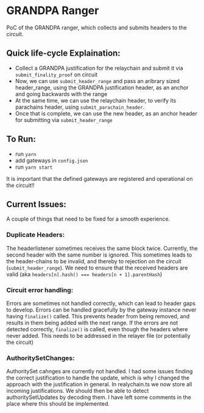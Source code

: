 # GRANDPA Ranger
PoC of the GRANDPA ranger, which collects and submits headers to the circuit.

## Quick life-cycle Explaination:
- Collect a GRANDPA justification for the relaychain and submit it via `submit_finality_proof` on circuit
- Now, we can use `submit_header_range` and pass an aribrary sized header_range, using the GRANDPA justification header, as an anchor and going backwards with the range
- At the same time, we can use the relaychain header, to verify its parachains header, using `submit_parachain_header`.
- Once that is complete, we can use the new header, as an anchor header for submitting via `submit_header_range`

## To Run:
- run `yarn`
- add gateways in `config.json`
- run `yarn start`

It is important that the defined gateways are registered and operational on the circuit!!

## Current Issues:
A couple of things that need to be fixed for a smooth experience.

### Duplicate Headers:
The headerlistener sometimes receives the same block twice. Currently, the second header with the same number is ignored. This sometimes leads to the header-chains to be invalid, and thereby to rejection on the circuit (`submit_header_range`). We need to ensure that the received headers are valid (aka `headers[n].hash() === headers[n + 1].parentHash`)

### Circuit error handling:
Errors are sometimes not handled correctly, which can lead to header gaps to develop. Errors can be handled gracefully by the gateway instance never having `finalize()` called. This prevents header from being removed, and results in them being added with the next range. If the errors are not detected correctly, `finalize()` is called, even though the headers where never added. This needs to be addressed in the relayer file (or potentially the circuit)

### AuthoritySetChanges:
AuthoritySet cahnges are currently not handled. I had some issues finding the correct justification to handle the update, which is why I changed the approach with the justification in general. In realychain.ts we now store all incoming justifications. We should then be able to detect authoritySetUpdates by decoding them. I have left some comments in the place where this should be implemented.